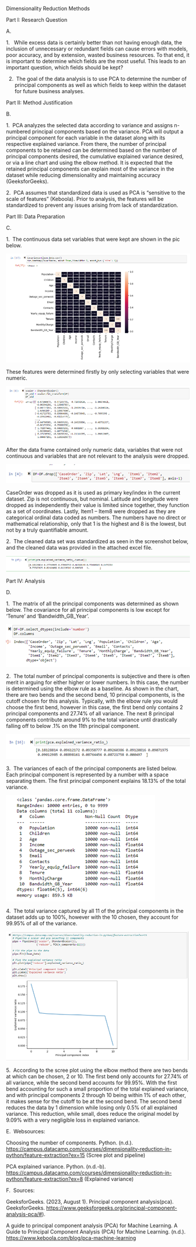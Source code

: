 

Dimensionality Reduction Methods

































































































Part I: Research Question

A.

1.   While excess data is certainly better than not having enough data, the inclusion of unnecessary or redundant fields can cause errors with models, poor accuracy, and by extension, wasted business resources. To that end, it is important to determine which fields are the most useful. This leads to an important question, which fields should be kept?



2.  The goal of the data analysis is to use PCA to determine the number of principal components as well as which fields to keep within the dataset for future business analyses.

Part II: Method Justification

B.

1.  PCA analyzes the selected data according to variance and assigns n-numbered principal components based on the variance. PCA will output a principal component for each variable in the dataset along with its respective explained variance. From there, the number of principal components to be retained can be determined based on the number of principal components desired, the cumulative explained variance desired, or via a line chart and using the elbow method. It is expected that the retained principal components can explain most of the variance in the dataset while reducing dimensionality and maintaining accuracy (GeeksforGeeks).



2.  PCA assumes that standardized data is used as PCA is “sensitive to the scale of features” (Keboola). Prior to analysis, the features will be standardized to prevent any issues arising from lack of standardization.



Part III: Data Preparation

C.

1.  The continuous data set variables that were kept are shown in the pic below.

![Image 1](images/image1.png)

These features were determined firstly by only selecting variables that were numeric.

![Image 2](images/image2.png)

After the data frame contained only numeric data, variables that were not continuous and variables that are not relevant to the analysis were dropped.

![Image 3](images/image3.png)

CaseOrder was dropped as it is used as primary key/index in the current dataset. Zip is not continuous, but nominal. Latitude and longitude were dropped as independently their value is limited since together, they function as a set of coordinates. Lastly, Item1 – Item8 were dropped as they are categorical ordinal data coded as numbers. The numbers have no direct or mathematical relationship, only that 1 is the highest and 8 is the lowest, but not by a truly quantifiable amount.





2.  The cleaned data set was standardized as seen in the screenshot below, and the cleaned data was provided in the attached excel file.

![Image 4](images/image4.png)





Part IV: Analysis

D.

1.  The matrix of all the principal components was determined as shown below. The covariance for all principal components is low except for ‘Tenure’ and ‘Bandwidth_GB_Year’.

![Image 5](images/image5.png)

2.  The total number of principal components is subjective and there is often merit in arguing for either higher or lower numbers. In this case, the number is determined using the elbow rule as a baseline. As shown in the chart, there are two bends and the second bend, 10 principal components, is the cutoff chosen for this analysis. Typically, with the elbow rule you would choose the first bend, however in this case, the first bend only contains 2 principal components and 27.74% of all variance. The next 8 principal components contribute around 9% to the total variance until drastically falling off to below .1% on the 11th principal component.

![Image 6](images/image6.png)



3.  The variances of each of the principal components are listed below. Each principal component is represented by a number with a space separating them. The first principal component explains 18.13% of the total variance.

![Image 7](images/image7.png)



4.  The total variance captured by all 11 of the principal components in the dataset adds up to 100%, however with the 10 chosen, they account for 99.95% of all of the variance.

![Image 8](images/image8.png)

5.  According to the scree plot using the elbow method there are two bends at which can be chosen, 2 or 10. The first bend only accounts for 27.74% of all variance, while the second bend accounts for 99.95%. With the first bend accounting for such a small proportion of the total explained variance, and with principal components 2 through 10 being within 1% of each other, it makes sense for the cutoff to be at the second bend. The second bend reduces the data by 1 dimension while losing only 0.5% of all explained variance. This reduction, while small, does reduce the original model by 9.09% with a very negligible loss in explained variance.









































E.  Websources:

Choosing the number of components. Python. (n.d.). https://campus.datacamp.com/courses/dimensionality-reduction-in-python/feature-extraction?ex=15  (Scree plot and pipeline)

PCA explained variance. Python. (n.d.-b). https://campus.datacamp.com/courses/dimensionality-reduction-in-python/feature-extraction?ex=8 (Explained variance)





F.  Sources:

GeeksforGeeks. (2023, August 1). Principal component analysis(pca). GeeksforGeeks. https://www.geeksforgeeks.org/principal-component-analysis-pca/#).

A guide to principal component analysis (PCA) for Machine Learning. A Guide to Principal Component Analysis (PCA) for Machine Learning. (n.d.). https://www.keboola.com/blog/pca-machine-learning


